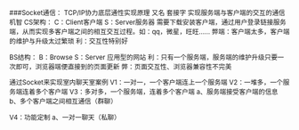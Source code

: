 <small>
###Socket通信：
TCP/IP协力底层通性实现原理
又名 套接字
实现服务端与客户端的交互的通信机智
CS架构：
C：Client客户端
S：Server服务器
需要下载安装客户端，通过用户登录链接服务端，从而实现多客户端之间的相互交互过程。如：qq，微星，旺旺……
弊端：客户端太多，客户端的维护与升级太过繁琐
利：交互性特别好

BS结构：
B：Browse
S：Server
应用型的网站
利：只有一个服务端，服务端的维护升级只要一次即可，浏览器端便直接到的页面更新
弊：页面交互性、浏览器兼容性不完美

通过Socket来实现室内聊天室案例
V1：一对一，一个客户端连上一个服务端
V2：一堆多，一个服务端连着多个客户端
V3：多对多，一个服务端，连着多个客户端
a、服务端接受客户端的信息
b、多个客户端之间相互通信（群聊）

V4：功能定制
a、一对一聊天（私聊）
